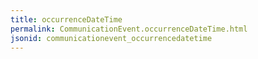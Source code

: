 ```yaml
---
title: occurrenceDateTime
permalink: CommunicationEvent.occurrenceDateTime.html
jsonid: communicationevent_occurrencedatetime
---
```

